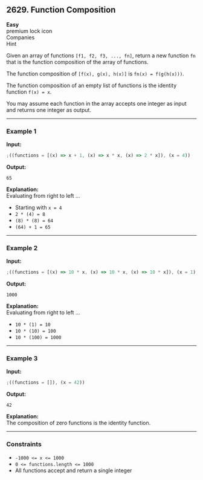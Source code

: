 ## 2629. Function Composition

**Easy**  
premium lock icon  
Companies  
Hint

Given an array of functions `[f1, f2, f3, ..., fn]`, return a new function `fn` that is the function composition of the array of functions.

The function composition of `[f(x), g(x), h(x)]` is `fn(x) = f(g(h(x)))`.

The function composition of an empty list of functions is the identity function `f(x) = x`.

You may assume each function in the array accepts one integer as input and returns one integer as output.

---

### Example 1

**Input:**

```js
;((functions = [(x) => x + 1, (x) => x * x, (x) => 2 * x]), (x = 4))
```

**Output:**

```
65
```

**Explanation:**  
Evaluating from right to left ...

- Starting with `x = 4`
- `2 * (4) = 8`
- `(8) * (8) = 64`
- `(64) + 1 = 65`

---

### Example 2

**Input:**

```js
;((functions = [(x) => 10 * x, (x) => 10 * x, (x) => 10 * x]), (x = 1))
```

**Output:**

```
1000
```

**Explanation:**  
Evaluating from right to left ...

- `10 * (1) = 10`
- `10 * (10) = 100`
- `10 * (100) = 1000`

---

### Example 3

**Input:**

```js
;((functions = []), (x = 42))
```

**Output:**

```
42
```

**Explanation:**  
The composition of zero functions is the identity function.

---

### Constraints

- `-1000 <= x <= 1000`
- `0 <= functions.length <= 1000`
- All functions accept and return a single integer
